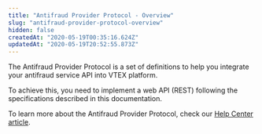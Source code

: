 ```yaml
---
title: "Antifraud Provider Protocol - Overview"
slug: "antifraud-provider-protocol-overview"
hidden: false
createdAt: "2020-05-19T00:35:16.624Z"
updatedAt: "2020-05-19T20:52:55.873Z"
---
```

The Antifraud Provider Protocol is a set of definitions to help you integrate your antifraud service API into VTEX platform. 

To achieve this, you need to implement a web API (REST) following the specifications described in this documentation.

To learn more about the Antifraud Provider Protocol, check our [Help Center article](https://help.vtex.com/tutorial/antifraud-provider--4aZtmdpgFikcsQomWyqAOq).